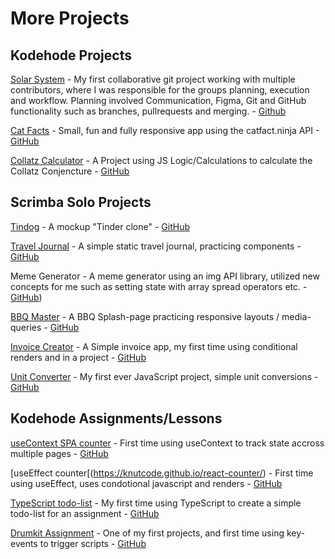 # More Projects

## Kodehode Projects

[Solar System](https://knutcode.github.io/hostoppgave/) - My first collaborative git project working with multiple contributors, where I was responsible for the groups planning, execution and workflow. Planning involved Communication, Figma, Git and GitHub functionality such as branches, pullrequests and merging. - [Github](https://github.com/knutcode/hostoppgave)

[Cat Facts](https://knutcode.github.io/cat-facts/) - Small, fun and fully responsive app using the catfact.ninja API - [GitHub](https://github.com/knutcode/cat-facts/tree/master/src)

[Collatz Calculator](https://knutcode.github.io/kodehode/collatz-conjencture/) - A Project using JS Logic/Calculations to calculate the Collatz Conjencture - [GitHub](https://github.com/knutcode/kodehode/tree/main/collatz-conjencture)

## Scrimba Solo Projects

[Tindog](https://knutcode.github.io/tindog/) - A mockup "Tinder clone" - [GitHub](https://github.com/knutcode/tindog)

[Travel Journal](https://knutcode.github.io/travel-journal/) - A simple static travel journal, practicing components - [GitHub](https://knutcode.github.io/travel-journal/)

Meme Generator - A meme generator using an img API library, utilized new concepts for me such as setting state with array spread operators etc. - [GitHub](https://github.com/knutcode/meme-generator))

[BBQ Master](https://knutcode.github.io/scrimba/bbq-splash-page/) - A BBQ Splash-page practicing responsive layouts / media-queries - [GitHub](https://github.com/knutcode/scrimba/tree/main/bbq-splash-page)

[Invoice Creator](https://knutcode.github.io/scrimba/invoice-creator/) - A Simple invoice app, my first time using conditional renders and in a project - [GitHub](https://github.com/knutcode/scrimba/tree/main/invoice-creator)

[Unit Converter](https://knutcode.github.io/scrimba/unit-converter/) - My first ever JavaScript project, simple unit conversions - [GitHub](https://github.com/knutcode/scrimba/tree/main/unit-converter)

## Kodehode Assignments/Lessons

[useContext SPA counter](https://knutcode.github.io/context-counter/#/) - First time using useContext to track state accross multiple pages - [GitHub](https://github.com/knutcode/context-counter/tree/master/src)

[useEffect counter[(https://knutcode.github.io/react-counter/) - First time using useEffect, uses condotional javascript and renders - [GitHub](https://github.com/knutcode/react-counter/tree/master/src)

[TypeScript todo-list](https://knutcode.github.io/todo-react-ts/) - My first time using TypeScript to create a simple todo-list for an assignment - [GitHub](https://github.com/knutcode/todo-react-ts/tree/master/src)

[Drumkit Assignment](https://knutcode.github.io/kodehode/drumkit-assignment/) - One of my first projects, and first time using key-events to trigger scripts - [GitHub](https://github.com/knutcode/kodehode/tree/main/drumkit-assignment)
